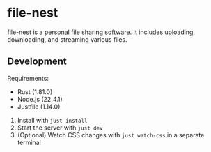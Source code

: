 # file-nest
file-nest is a personal file sharing software. It includes uploading, downloading, and streaming various files.

## Development

Requirements:
- Rust (1.81.0)
- Node.js (22.4.1)
- Justfile (1.14.0)

1. Install with `just install`
2. Start the server with `just dev`
3. (Optional) Watch CSS changes with `just watch-css` in a separate terminal
